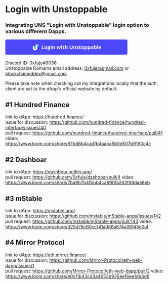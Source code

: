 # Login with Unstoppable
### Integrating UNS "Login with Unstoppable" login option to various different Dapps.  

![alt text](https://github.com/0xfuje/login-with-unstoppable/blob/main/assets/login-with-unstoppable-button.png "Unstoppable Domains Login Button")  

Discord ID: 0xfuje#9036  
Unstoppable Domains email address: 0xfuje@gmail.com or blockchaineddev@gmail.com

Please take note when checking out my integrations locally that the auth client are set to the dApp's official website by default.

## #1 Hundred Finance
link to dApp: https://hundred.finance/  
issue for discussion: https://github.com/hundred-finance/hundred-interface/issues/40  
pull request: https://github.com/hundred-finance/hundred-interface/pull/41
video: https://www.loom.com/share/97bd8b4cadfb4aaba5b0d507b9160c4c

## #2 Dashboar
link to dApp: https://dashboar.netlify.app/  
pull request: https://github.com/0xfuje/dashboar/pull/4
video: https://www.loom.com/share/7ba9b7b4fbbb4ca890fa2d2f69dae8eb

## #3 mStable
link to dApp: https://mstable.app/  
issue for discussion: https://github.com/mstable/mStable-apps/issues/142  
pull request: https://github.com/mstable/mStable-apps/pull/143
video: https://www.loom.com/share/d25d78c60cc141a088a874a06f43e0af

## #4 Mirror Protocol
link to dApp: https://eth.mirror.finance/  
issue for discussion: https://github.com/Mirror-Protocol/eth-web-dapp/issues/1  
pull request: https://github.com/Mirror-Protocol/eth-web-dapp/pull/2
video: https://www.loom.com/share/e0c11b43cd3a4653b935ee16ee1db6d6

